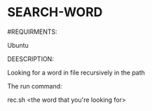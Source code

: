 # SEARCH-WORD

#REQUIRMENTS:

Ubuntu


DEESCRIPTION:

Looking for a word in file recursively in the path 

The run command:

rec.sh <the word that you're looking for>


